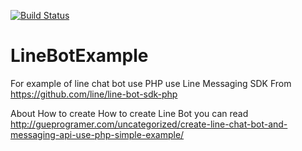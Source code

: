 [![Build Status](https://travis-ci.org/HalimZamal/LineBotExample.svg?branch=master)](https://travis-ci.org/HalimZamal/LineBotExample)


# LineBotExample
For example of line chat bot use PHP use Line Messaging SDK From https://github.com/line/line-bot-sdk-php 

About How to create How to create Line Bot you can read http://gueprogramer.com/uncategorized/create-line-chat-bot-and-messaging-api-use-php-simple-example/
